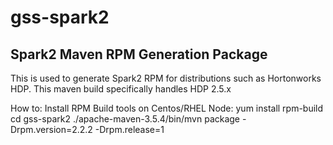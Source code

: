 # gss-spark2
## Spark2 Maven RPM Generation Package
This is used to generate Spark2 RPM for distributions such as Hortonworks HDP. This maven build specifically handles HDP 2.5.x

How to:
Install RPM Build tools on Centos/RHEL Node:
yum install rpm-build 
cd gss-spark2
./apache-maven-3.5.4/bin/mvn package -Drpm.version=2.2.2 -Drpm.release=1
